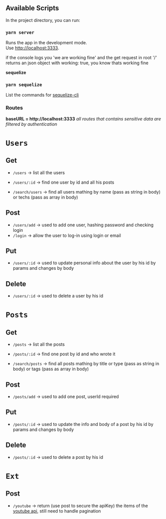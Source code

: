 ## Available Scripts

In the project directory, you can run:

### `yarn server`

Runs the app in the development mode.<br />
Use [http://localhost:3333](http://localhost:3333).

if the console logs you 'we are working fine' and the get request in root '/' returns an json object with working: true, you know thats working fine

**sequelize**

### `yarn sequelize`

List the commands for [sequelize-cli](https://github.com/sequelize/cli)

### Routes
**baseURL = http://localhost:3333**
*all routes that contains sensitive data are filtered by authentication*
# `Users`

## Get
 - `/users` -> list all the users
 - `/users/:id` -> find one user by id and all his posts

 - `/search/users` -> find all users mathing by name (pass as string in body) or techs (pass as array in body)

## Post
 - `/users/add` -> used to add one user, hashing password and checking login
 - `/login` -> allow the user to log-in using login or email
 
## Put
- `/users/:id` -> used to update personal info about the user by his id by params and changes by body

## Delete
- `/users/:id` -> used to delete a user by his id


# `Posts`

## Get
 - `/posts` -> list all the posts
 - `/posts/:id` -> find one post by id and who wrote it

 - `/search/posts` -> find all posts mathing by title or type (pass as string in body) or tags (pass as array in body)

## Post
 - `/posts/add` -> used to add one post, userId required
 
## Put
- `/posts/:id` -> used to update the info and body of a post by his id by params and changes by body

## Delete
- `/posts/:id` -> used to delete a post by his id

# `Ext`

## Post

- `/youtube` -> return (use post to secure the apiKey) the items of the [youtube api](https://developers.google.com/youtube/v3), still need to handle pagination

